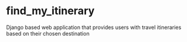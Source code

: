 # find_my_itinerary
Django based web application that provides users with travel itineraries based on their chosen destination
